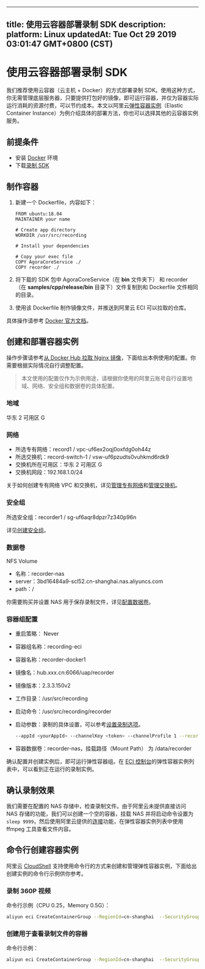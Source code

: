 
---
title: 使用云容器部署录制 SDK
description: 
platform: Linux
updatedAt: Tue Oct 29 2019 03:01:47 GMT+0800 (CST)
---
# 使用云容器部署录制 SDK
我们推荐使用云容器（云主机 + Docker）的方式部署录制 SDK。使用这种方式，你无需管理底层服务器，只要提供打包好的镜像，即可运行容器，并仅为容器实际运行消耗的资源付费，可以节约成本。本文以阿里云[弹性容器实例](https://help.aliyun.com/product/87486.html)（Elastic Container Instance）为例介绍具体的部署方法，你也可以选择其他的云容器实例服务。

## 前提条件

- 安装 [Docker](https://docs.docker.com/install/) 环境
- 下载[录制 SDK](http://download.agora.io/sdk/release/Agora_Recording_SDK_for_Linux_v2_3_3_FULL.tar.gz)

## 制作容器

1. 新建一个 Dockerfile，内容如下：

   ```
   FROM ubuntu:18.04
   MAINTAINER your name
   
   # Create app directory
   WORKDIR /usr/src/recording
   
   # Install your dependencies
   
   # Copy your exec file
   COPY AgoraCoreService ./
   COPY recorder ./
   ```

2. 将下载的 SDK 包中 AgoraCoreService（在 **bin** 文件夹下） 和 recorder （在 **samples/cpp/release/bin** 目录下）文件复制到和 Dockerfile 文件相同的目录。

3. 使用该 Dockerfile 制作镜像文件，并推送到阿里云 ECI 可以拉取的仓库。

具体操作请参考 [Docker 官方文档](https://docs.docker.com/get-started/)。

## 创建和部署容器实例

操作步骤请参考[从 Docker Hub 拉取 Nginx 镜像](https://help.aliyun.com/document_detail/119093.html)，下面给出本例使用的配置。你需要根据实际情况自行调整配置。

> 本文使用的配置仅作为示例用途，请根据你使用的阿里云账号自行设置地域、网络、安全组和数据卷的具体配置。

### 地域

华东 2 可用区 G

### 网络

- 所选专有网络：record1 / vpc-uf6ex2oqj0oxfdg0oh44z
- 所选交换机：record-switch-1 / vsw-uf6pzudts0vuhkmd6rdk9
- 交换机所在可用区：华东 2 可用区 G
- 交换机网段：192.168.1.0/24

关于如何创建专有网络 VPC 和交换机，详见[管理专有网络](https://help.aliyun.com/document_detail/65398.html)和[管理交换机](https://help.aliyun.com/document_detail/65387.html)。

### 安全组

所选安全组：recorder1 / sg-uf6aqr8dpzr7z340p96n

详见[创建安全组](https://help.aliyun.com/document_detail/25468.html)。

### 数据卷

NFS Volume

- 名称：recorder-nas
- server：3bd16484a9-scl52.cn-shanghai.nas.aliyuncs.com
- path：/

你需要购买并设置 NAS 用于保存录制文件，详见[配置数据卷](https://help.aliyun.com/document_detail/90672.html)。

### 容器组配置

- 重启策略： Never

- 容器组名称：recording-eci

- 容器名称：recorder-docker1

- 镜像名：hub.xxx.cn:6066/uap/recorder

- 镜像版本：2.3.3.150v2

- 工作目录：/usr/src/recording

- 启动命令：/usr/src/recording/recorder

- 启动参数：录制的具体设置，可以参考[设置录制选项](https://docs.agora.io/cn/Recording/recording_cmd_cpp?platform=Linux%20CPP#设置录制选项)。

  ```bash
  --appId <yourAppId> --channelKey <token> --channelProfile 1 --recordFileRootDir /data/recorder --channel demo --uid 666 --appliteDir /usr/src/recording --idle 30 --lowUdpPort 40000 --highUdpPort 41004 --isMixingEnabled 1 --mixedVideoAudio 2
  ```

- 容器数据卷：recorder-nas，挂载路径（Mount Path） 为 /data/recorder

确认配置并创建实例后，即可运行弹性容器组。在 [ECI 控制台](https://eci.console.aliyun.com/)的弹性容器实例列表中，可以看到正在运行的录制实例。

## 确认录制效果

我们需要在配置的 NAS 存储中，检查录制文件。由于阿里云未提供直接访问 NAS 存储的功能，我们可以创建一个空的容器，挂载 NAS 并将启动命令设置为 `sleep 9999`，然后使用阿里云提供的[连接](https://help.aliyun.com/document_detail/119176.html)功能，在弹性容器实例列表中使用 ffmpeg 工具查看文件内容。

## 命令行创建容器实例

阿里云 [CloudShell](https://help.aliyun.com/document_detail/101356.html) 支持使用命令行的方式来创建和管理弹性容器实例，下面给出创建实例的命令行示例供你参考。

### 录制 360P 视频

命令行示例（CPU 0.25，Memory 0.5G）：

```bash
aliyun eci CreateContainerGroup --RegionId=cn-shanghai  --SecurityGroupId=sg-uf6aqr8dpzr7z340p96n --VSwitchId=vsw-uf6pzudts0vuhkmd6rdk9 --Volume.1.Name=recorder-nas --Volume.1.Type=NFSVolume --Volume.1.NFSVolume.Path=/ --Volume.1.NFSVolume.Server=3bd16484a9-scl52.cn-shanghai.nas.aliyuncs.com --Volume.1.NFSVolume.ReadOnly=False --ContainerGroupName=recording-eci1 --RestartPolicy=Never --Container.1.Image=hub.xxx.cn:6066/uap/recorder --Container.1.Name=recorder-docker1 --Container.1.Cpu=0.25 --Container.1.Memory=0.5 --Container.1.ImagePullPolicy=Always --Container.1.WorkingDir=/usr/src/recording --Container.1.Command.1=/usr/src/recording/recorder --Container.1.VolumeMount.1.Name=recorder-nas --Container.1.VolumeMount.1.MountPath=/data/recorder --Container.1.VolumeMount.1.ReadOnly=False --Container.1.Arg.1=—appId=<yourAppId> --Container.1.Arg.2=—channelKey=<token> --Container.1.Arg.3=--channelProfile=1 --Container.1.Arg.4=--recordFileRootDir=/data/recorder --Container.1.Arg.5=—channel=demo --Container.1.Arg.6=--uid=3600205 --Container.1.Arg.7=--appliteDir=/usr/src/recording --Container.1.Arg.8=--lowUdpPort=40000 --Container.1.Arg.9=--highUdpPort=41004 --Container.1.Arg.10=--isMixingEnabled=1 --Container.1.Arg.11=--mixedVideoAudio=2 --Container.1.Arg.12=--idle=15
```

### 创建用于查看录制文件的容器

命令行示例：

```bash
aliyun eci CreateContainerGroup --RegionId=cn-shanghai  --SecurityGroupId=sg-uf6aqr8dpzr7z340p96n --VSwitchId=vsw-uf6pzudts0vuhkmd6rdk9 --Volume.1.Name=recorder-nas --Volume.1.Type=NFSVolume --Volume.1.NFSVolume.Path=/ --Volume.1.NFSVolume.Server=3bd16484a9-scl52.cn-shanghai.nas.aliyuncs.com --Volume.1.NFSVolume.ReadOnly=False --ContainerGroupName=recording-eci --RestartPolicy=Never --Container.1.Image=hub.xxx.cn:6066/uap/recorder --Container.1.Name=recorder-docker1 --Container.1.Cpu=0.5 --Container.1.Memory=1 --Container.1.ImagePullPolicy=Always --Container.1.VolumeMount.1.Name=recorder-nas --Container.1.VolumeMount.1.MountPath=/data/recorder --Container.1.VolumeMount.1.ReadOnly=False --Container.1.WorkingDir=/usr/src/recording --Container.1.Command.1=sleep  --Container.1.Arg.1=9999
```
